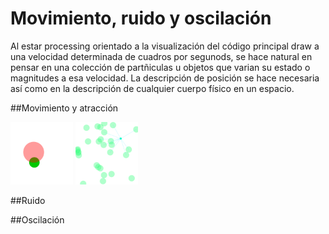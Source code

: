 # Movimiento, ruido y oscilación

Al estar processing orientado a la visualización del código principal draw a una velocidad determinada de cuadros por segunods, se hace natural en pensar en una colección de partñiculas u objetos que varian su estado o magnitudes a esa velocidad.  La descripción de posición se hace necesaria así como en la descripción de cualquier cuerpo físico en un espacio.

##Movimiento y atracción


<img src="https://github.com/ProcessingTEC/Movimiento/blob/master/P_S2_Movement2/movement2.png" width="100">

<img src="https://github.com/ProcessingTEC/Movimiento/blob/master/P_S2_Movement1/movimiento.png" width="100">

##Ruido


##Oscilación

